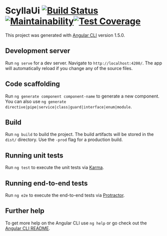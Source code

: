 # ScyllaUi [![Build Status](https://travis-ci.org/bptlab/scylla-ui.svg?branch=master)](https://travis-ci.org/bptlab/scylla-ui)[![Maintainability](https://api.codeclimate.com/v1/badges/ac0e1f812c5430707d24/maintainability)](https://codeclimate.com/repos/5a365e5c6eb72e029c000a97/maintainability)[![Test Coverage](https://api.codeclimate.com/v1/badges/ac0e1f812c5430707d24/test_coverage)](https://codeclimate.com/repos/5a365e5c6eb72e029c000a97/test_coverage)

This project was generated with [Angular CLI](https://github.com/angular/angular-cli) version 1.5.0.

## Development server

Run `ng serve` for a dev server. Navigate to `http://localhost:4200/`. The app will automatically reload if you change any of the source files.

## Code scaffolding

Run `ng generate component component-name` to generate a new component. You can also use `ng generate directive|pipe|service|class|guard|interface|enum|module`.

## Build

Run `ng build` to build the project. The build artifacts will be stored in the `dist/` directory. Use the `-prod` flag for a production build.

## Running unit tests

Run `ng test` to execute the unit tests via [Karma](https://karma-runner.github.io).

## Running end-to-end tests

Run `ng e2e` to execute the end-to-end tests via [Protractor](http://www.protractortest.org/).

## Further help

To get more help on the Angular CLI use `ng help` or go check out the [Angular CLI README](https://github.com/angular/angular-cli/blob/master/README.md).
